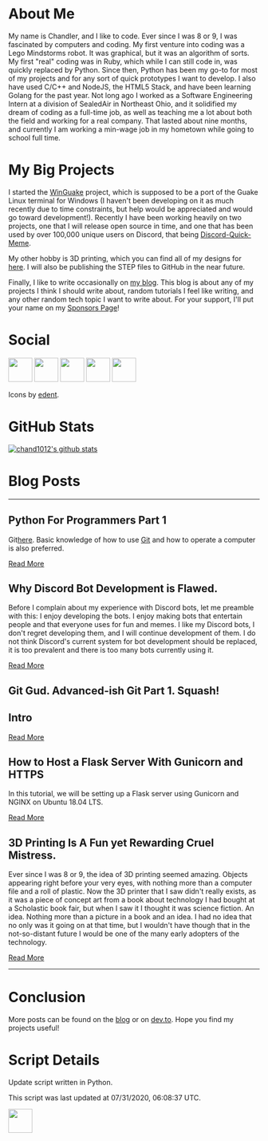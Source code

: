 # About Me
My name is Chandler, and I like to code. Ever since I was 8 or 9, I was fascinated by computers and coding. My first venture into coding was a Lego Mindstorms robot. It was graphical, but it was an algorithm of sorts. My first "real" coding was in Ruby, which while I can still code in, was quickly replaced by Python. Since then, Python has been my go-to for most of my projects and for any sort of quick prototypes I want to develop. I also have used C/C++ and NodeJS, the HTML5 Stack, and have been learning Golang for the past year. Not long ago I worked as a Software Engineering Intern at a division of SealedAir in Northeast Ohio, and it solidified my dream of coding as a full-time job, as well as teaching me a lot about both the field and working for a real company. That lasted about nine months, and currently I am working a min-wage job in my hometown while going to school full time.

# My Big Projects
I started the [WinGuake](https://github.com/chand1012/WinGuake) project, which is supposed to be a port of the Guake Linux terminal for Windows (I haven't been developing on it as much recently due to time constraints, but help would be appreciated and would go toward development!). Recently I have been working heavily on two projects, one that I will release open source in time, and one that has been used by over 100,000 unique users on Discord, that being [Discord-Quick-Meme](https://github.com/chand1012/Discord-Quick-Meme). 

My other hobby is 3D printing, which you can find all of my designs for [here](https://www.thingiverse.com/chand1012/about). I will also be publishing the STEP files to GitHub in the near future.

Finally, I like to write occasionally on [my blog](https://chand1012.dev/). This blog is about any of my projects I think I should write about, random tutorials I feel like writing, and any other random tech topic I want to write about. For your support, I'll put your name on my [Sponsors Page](https://chand1012.dev/sponsors/)!

# Social
[<img height=48 width=48 src="https://camo.githubusercontent.com/68ff38b86f01b428567dcc406116e23728245f4e/68747470733a2f2f6564656e742e6769746875622e696f2f537570657254696e7949636f6e732f696d616765732f7376672f696e7374616772616d2e737667"/>](https://instagram.com/chand1012)
[<img height=48 width=48 src="https://camo.githubusercontent.com/5db862b15e660451b524382c77f60cbd49f176f9/68747470733a2f2f6564656e742e6769746875622e696f2f537570657254696e7949636f6e732f696d616765732f7376672f6465765f746f2e737667"/>](https://dev.to/chand1012)
[<img height=48 width=48 src="https://camo.githubusercontent.com/9bbddae7e626bda73c943e06b4568a7a02e193b4/68747470733a2f2f6564656e742e6769746875622e696f2f537570657254696e7949636f6e732f696d616765732f7376672f747769747465722e737667"/>](https://twitter.com/Chand1012Dev)
[<img height=48 width=48 src="https://camo.githubusercontent.com/2ed658492cb094825d26b06c1275a7e0414f32e4/68747470733a2f2f6564656e742e6769746875622e696f2f537570657254696e7949636f6e732f696d616765732f7376672f7265646469742e737667"/>](https://www.reddit.com/user/chand1012)
[<img height=48 width=48 src="https://camo.githubusercontent.com/8c6d1bbc6c237b1349a387f8085013d873e173cb/68747470733a2f2f6564656e742e6769746875622e696f2f537570657254696e7949636f6e732f696d616765732f7376672f737465616d2e737667"/>](https://steamcommunity.com/id/chand1012)

Icons by [edent](https://github.com/edent/SuperTinyIcons).

# GitHub Stats

[![chand1012's github stats](https://github-readme-stats.vercel.app/api?username=chand1012)](https://github.com/anuraghazra/github-readme-stats)

# Blog Posts
--------------------------------

<article class="post">
<h1>Python For Programmers Part 1</h1>
<div class="entry">
<p>Git<a href="https://www.python.org/downloads/">here</a>. Basic knowledge of how to use <a href="https://git-scm.com/">Git</a> and how to operate a computer is also preferred.</p>
</div>
<a class="read-more" href="https://chand1012.dev/PythonForProgrammers/">Read More</a>
</article>
<article class="post">
<h1>Why Discord Bot Development is Flawed.</h1>
<div class="entry">
<p>Before I complain about my experience with Discord bots, let me preamble with this: I enjoy developing the bots. I enjoy making bots that entertain people and that everyone uses for fun and memes. I like my Discord bots, I don't regret developing them, and I will continue development of them. I do not think Discord's current system for bot development should be replaced, it is too prevalent and there is too many bots currently using it.</p>
</div>
<a class="read-more" href="https://chand1012.dev/WhatsWrongWithDiscordBots/">Read More</a>
</article>
<article class="post">
<h1>Git Gud. Advanced-ish Git Part 1. Squash!</h1>
<div class="entry">
<h1 id="intro">Intro</h1>
</div>
<a class="read-more" href="https://chand1012.dev/git-gud1/">Read More</a>
</article>
<article class="post">
<h1>How to Host a Flask Server With Gunicorn and HTTPS</h1>
<div class="entry">
<p>In this tutorial, we will be setting up a Flask server using Gunicorn and NGINX on Ubuntu 18.04 LTS.</p>
</div>
<a class="read-more" href="https://chand1012.dev/How-To-Host-A-Flask-Server-With-Gunicorn-And-HTTPS/">Read More</a>
</article>
<article class="post">
<h1>3D Printing Is A Fun yet Rewarding Cruel Mistress.</h1>
<div class="entry">
<p>Ever since I was 8 or 9, the idea of 3D printing seemed amazing. Objects appearing right before your very eyes, with nothing more than a computer file and a roll of plastic. Now the 3D printer that I saw didn't really exists, as it was a piece of concept art from a book about technology I had bought at a Scholastic book fair, but when I saw it I thought it was science fiction. An idea. Nothing more than a picture in a book and an idea. I had no idea that no only was it going on at that time, but I wouldn't have though that in the not-so-distant future I would be one of the many early adopters of the technology.</p>
</div>
<a class="read-more" href="https://chand1012.dev/3dprintingintro/">Read More</a>
</article>



--------------------------------

# Conclusion

More posts can be found on the [blog](https://chand1012.dev/) or on [dev.to](https://dev.to/chand1012). Hope you find my projects useful!

# Script Details

Update script written in Python.

This script was last updated at 07/31/2020, 06:08:37 UTC.

<img height=48 width=48 src="https://camo.githubusercontent.com/cc1b5b07ad8a80491b42035775baedf76a3b836c/68747470733a2f2f6564656e742e6769746875622e696f2f537570657254696e7949636f6e732f696d616765732f7376672f707974686f6e2e737667"/>